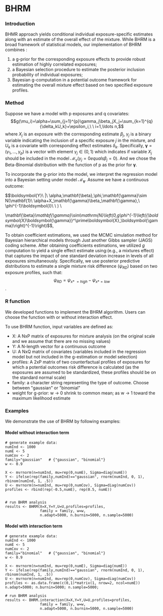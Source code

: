 # BHRM

### Introduction
BHMR approach yields conditional individual exposure-specific estimates along with an estimate of the overall effect of the mixture. While BHRM is a broad framework of statistical models, our implementation of BHRM combines :
1) a g-prior for the corresponding exposure effects to provide robust estimation of highly correlated exposures; 
2) a Bayesian selection procedure to estimate the posterior inclusion probability of individual exposures;
3) Bayesian g-computation in a potential outcome framework for estimating the overall mixture effect based on two specified exposure profiles. 

### Method
Suppose we have a model with p exposures and q covariates:
$$g(\mu_i)=\alpha+\sum_{j=1}^{p}\gamma_j\beta_jX_j+\sum_{k=1}^{q}{\delta_kU_k}+\epsilon_i,\ \ i=1,\ldots n,$$
where $X_j$ is an exposure with the corresponding estimate $\beta_j$, $\gamma_j$ is a binary variable indicating the inclusion of a specific exposure $j$ in the mixture, and $U_k$ is a covariate with corresponding effect estimates $\delta_k$. Specifically, $\boldsymbol{\gamma}=\left(\gamma_1,\ldots,\gamma_p\right)$ is a vector with element $\gamma_j\in(0,1)$  which indicates if variable $X_j$ should be included in the model $\mathcal{M}_\gamma (\gamma_j=0 equals \beta_j=0)$. And we chose the Beta-Binomial distribution with the function of p as the prior for $\boldsymbol{\gamma}$.

To incorporate the g-prior into the model, we interpret the regression model into a Bayesian setting under model $\mathcal{M}_\boldsymbol{\gamma}$. Assume we have a continuous outcome:

$$\boldsymbol{Y}\ |\ \alpha,\mathbf{\beta},\phi,\mathbf{\gamma}\sim N(\mathbf{1}\ \alpha+X_\mathbf{\gamma}\beta_\mathbf{\gamma},\ \phi^{-1}\boldsymbol{I}\ \ ) \\

\mathbf{\beta}_\mathbf{\gamma}\sim\mathrm{N}\left(0,g\phi^{-1}\left({\boldsymbol{X}_\boldsymbol{\gamma}}^\prime\boldsymbol{X}_\boldsymbol{\gamma}\right)^{-1}\right)$$,


To obtain coefficient estimations, we used the MCMC simulation method for Bayesian hierarchical models through Just another Gibbs sampler (JAGS) coding scheme. After obtaining coefficients estimations, we utilized $g$ computation to yield a single effect estimate using:(e.g., a mixtures effect) that captures the impact of one standard deviation increase in levels of all exposures simultaneously. Specifically, we use posterior predictive distributions to estimate a single mixture risk difference ($\psi_{RD}$) based on two exposure profiles, such that:
$$\psi_{RD} =  \psi_{x\ast\ =high}-\psi_{x\ast=low}$$.


### R function
We developed functions to implement the BHRM algorithm. Users can choose the function with or without interaction effect.

To use BHRM function, input variables are defined as: 
* X: A NxP matrix of exposures for mixture analysis (on the original scale and we assume that there are no missing values)
* Y: A N-length vector for a continuous outcome
* U: A NxQ matrix of covariates (variables included in the regression model but not included in the g-estimation or model selection)
* profiles: A 2xP matrix of two counterfactual profiles of exposures for which a potential outcomes risk difference is calculated (as the exposures are assumed to be standardized, these profiles should be on the standard normal scale)
* family: a character string representing the type of outcome. Choose between "gaussian" or "binomial"
* weight for g-prior: w -> 0 shrink to common mean; as w -> 1 toward the maximum likelihood estimate

### Examples
We demonstrate the use of BHRM by following examples:

#### Model without interaction term
```{r}
# generate example data:
numInd <- 1000
numE <- 5
numCov <- 2
family="gaussian"   # {"gaussian", "binomial"}
w <- 0.9

X <- mvrnorm(n=numInd, mu=rep(0,numE), Sigma=diag(numE))
Y <- ifelse(rep(family,numInd)=="gaussian", rnorm(numInd, 0, 1), rbinom(numInd, 1, .5))
U <- mvrnorm(n=numInd, mu=rep(0,numCov), Sigma=diag(numCov))
profiles <- rbind(rep(-0.5,numE), rep(0.5, numE))


# run BHRM analysis
results <- BHRM(X=X,Y=Y,U=U,profiles=profiles,
                family = family, w=w,
                n.adapt=5000, n.burnin=5000, n.sample=5000)
```

#### Model with interaction term
```{r}
# generate example data:
numInd <- 1000
numE <- 5
numCov <- 2
family="binomial"   # {"gaussian", "binomial"}
w <- 0.9

X <- mvrnorm(n=numInd, mu=rep(0,numE), Sigma=diag(numE))
Y <- ifelse(rep(family,numInd)=="gaussian", rnorm(numInd, 0, 1), rbinom(numInd, 1, .5))
U <- mvrnorm(n=numInd, mu=rep(0,numCov), Sigma=diag(numCov))
profiles <- as.data.frame(c(0,1)*matrix(1, nrow=2, ncol=numE))
n.adapt=5000; n.burnin=5000; n.sample=5000;

# run BHRM analysis
results <- BHRM.interaction(X=X,Y=Y,U=U,profiles=profiles,
                family = family, w=w,
                n.adapt=5000, n.burnin=5000, n.sample=5000)
```

